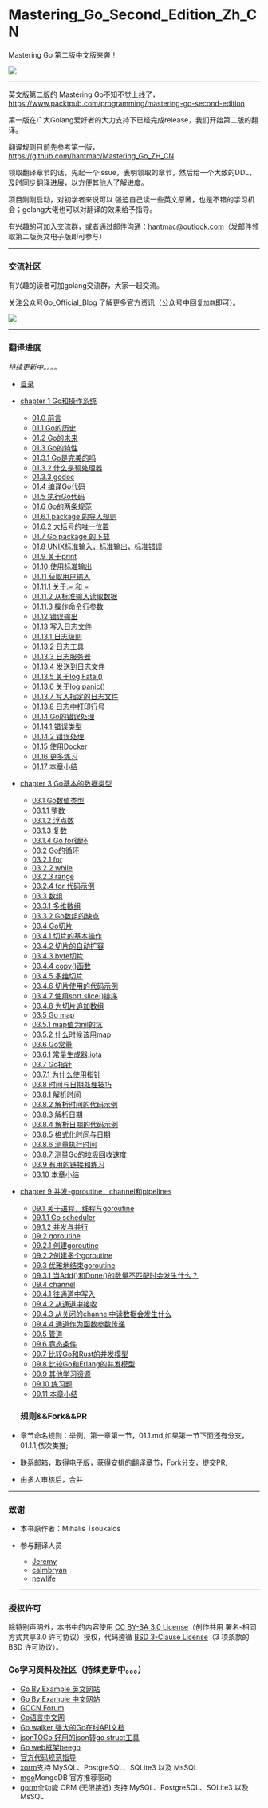 # Mastering_Go_Second_Edition_Zh_CN
Mastering Go 第二版中文版来袭！

![](https://tva1.sinaimg.cn/large/00831rSTgy1gcravfqmndj306b07nq4g.jpg)

-----
英文版第二版的 Mastering Go不知不觉上线了，https://www.packtpub.com/programming/mastering-go-second-edition

第一版在广大Golang爱好者的大力支持下已经完成release，我们开始第二版的翻译。

翻译规则目前先参考第一版，https://github.com/hantmac/Mastering_Go_ZH_CN

领取翻译章节的话，先起一个issue，表明领取的章节，然后给一个大致的DDL，及时同步翻译进展，以方便其他人了解进度。

项目刚刚启动，对初学者来说可以 强迫自己读一些英文原著，也是不错的学习机会；golang大佬也可以对翻译的效果给予指导。

有兴趣的可加入交流群，或者通过邮件沟通：hantmac@outlook.com（发邮件领取第二版英文电子版即可参与）

----
### 交流社区
有兴趣的读者可加golang交流群，大家一起交流。

关注公众号Go_Official_Blog 了解更多官方资讯（公众号中回复`加群`即可）。

![](https://tva1.sinaimg.cn/large/00831rSTgy1gcmcur033tj306b06b74o.jpg)

-----

### 翻译进度

*持续更新中。。。。*

- [目录]()
- [chapter 1 Go和操作系统](https://github.com/hantmac/Mastering_Go_Second_Edition_Zh_CN/blob/master/eBook/chapter1/01.0.md)
  - [01.0 前言](https://github.com/hantmac/Mastering_Go_Second_Edition_Zh_CN/blob/master/eBook/chapter1/01.0.md)
  - [01.1 Go的历史](https://github.com/hantmac/Mastering_Go_Second_Edition_Zh_CN/blob/master/eBook/chapter1/01.1.md)
  - [01.2 Go的未来](https://github.com/hantmac/Mastering_Go_Second_Edition_Zh_CN/blob/master/eBook/chapter1/01.2.md)
  - [01.3 Go的特性](https://github.com/hantmac/Mastering_Go_Second_Edition_Zh_CN/blob/master/eBook/chapter1/01.3.md)
  - [01.3.1 Go是完美的吗](https://github.com/hantmac/Mastering_Go_Second_Edition_Zh_CN/blob/master/eBook/chapter1/01.3.1.md)
  - [01.3.2 什么是预处理器](https://github.com/hantmac/Mastering_Go_Second_Edition_Zh_CN/blob/master/eBook/chapter1/01.3.2.md)
  - [01.3.3 godoc](https://github.com/hantmac/Mastering_Go_Second_Edition_Zh_CN/blob/master/eBook/chapter1/01.3.3.md)
  - [01.4 编译Go代码](https://github.com/hantmac/Mastering_Go_Second_Edition_Zh_CN/blob/master/eBook/chapter1/01.4.md)
  - [01.5 执行Go代码](https://github.com/hantmac/Mastering_Go_Second_Edition_Zh_CN/blob/master/eBook/chapter1/01.5.md)
  - [01.6 Go的两条规范](https://github.com/hantmac/Mastering_Go_Second_Edition_Zh_CN/blob/master/eBook/chapter1/01.6.md)
  - [01.6.1 package 的导入规则](https://github.com/hantmac/Mastering_Go_Second_Edition_Zh_CN/blob/master/eBook/chapter1/01.6.1.md)
  - [01.6.2 大括号的唯一位置](https://github.com/hantmac/Mastering_Go_Second_Edition_Zh_CN/edit/master/eBook/chapter1/01.6.2.md)
  - [01.7 Go package 的下载](https://github.com/hantmac/Mastering_Go_Second_Edition_Zh_CN/edit/master/eBook/chapter1/01.7.md)
  - [01.8 UNIX标准输入，标准输出，标准错误](https://github.com/hantmac/Mastering_Go_Second_Edition_Zh_CN/edit/master/eBook/chapter1/01.8.md)
  - [01.9 关于print](https://github.com/hantmac/Mastering_Go_Second_Edition_Zh_CN/blob/master/eBook/chapter1/01.9.md)
  - [01.10 使用标准输出](https://github.com/hantmac/Mastering_Go_Second_Edition_Zh_CN/blob/master/eBook/chapter1/01.10.md)
  - [01.11 获取用户输入](https://github.com/hantmac/Mastering_Go_Second_Edition_Zh_CN/blob/master/eBook/chapter1/01.11.md)
  - [01.11.1 关于:= 和 = ](https://github.com/hantmac/Mastering_Go_Second_Edition_Zh_CN/blob/master/eBook/chapter1/01.11.1.md)
  - [01.11.2 从标准输入读取数据](https://github.com/hantmac/Mastering_Go_Second_Edition_Zh_CN/blob/master/eBook/chapter1/01.11.2.md)
  - [01.11.3  操作命令行参数](https://github.com/hantmac/Mastering_Go_Second_Edition_Zh_CN/blob/master/eBook/chapter1/01.11.2.md)
  - [01.12 错误输出](https://github.com/hantmac/Mastering_Go_Second_Edition_Zh_CN/blob/master/eBook/chapter1/01.12.md)
  - [01.13 写入日志文件](https://github.com/hantmac/Mastering_Go_Second_Edition_Zh_CN/blob/master/eBook/chapter1/01.13.md)
  - [01.13.1 日志级别](https://github.com/hantmac/Mastering_Go_Second_Edition_Zh_CN/blob/master/eBook/chapter1/01.13.1.md)
  - [01.13.2 日志工具](https://github.com/hantmac/Mastering_Go_Second_Edition_Zh_CN/blob/master/eBook/chapter1/01.13.2.md)
  - [01.13.3 日志服务器](https://github.com/hantmac/Mastering_Go_Second_Edition_Zh_CN/blob/master/eBook/chapter1/01.13.3.md)
  - [01.13.4 发送到日志文件](https://github.com/hantmac/Mastering_Go_Second_Edition_Zh_CN/blob/master/eBook/chapter1/01.13.4.md)
  - [01.13.5 关于log.Fatal()](https://github.com/hantmac/Mastering_Go_Second_Edition_Zh_CN/blob/master/eBook/chapter1/01.13.5.md)
  - [01.13.6 关于log.panic()](https://github.com/hantmac/Mastering_Go_Second_Edition_Zh_CN/blob/master/eBook/chapter1/01.13.6.md)
  - [01.13.7 写入指定的日志文件](https://github.com/hantmac/Mastering_Go_Second_Edition_Zh_CN/blob/master/eBook/chapter1/01.13.7.md)
  - [01.13.8 日志中打印行号](https://github.com/hantmac/Mastering_Go_Second_Edition_Zh_CN/blob/master/eBook/chapter1/01.13.8.md)
  - [01.14 Go的错误处理](https://github.com/hantmac/Mastering_Go_Second_Edition_Zh_CN/blob/master/eBook/chapter1/01.14.md)
  - [01.14.1 错误类型](https://github.com/hantmac/Mastering_Go_Second_Edition_Zh_CN/blob/master/eBook/chapter1/01.14.1.md)
  - [01.14.2 错误处理](https://github.com/hantmac/Mastering_Go_Second_Edition_Zh_CN/blob/master/eBook/chapter1/01.14.2.md)
  - [01.15 使用Docker](https://github.com/hantmac/Mastering_Go_Second_Edition_Zh_CN/blob/master/eBook/chapter1/01.15.md)
  - [01.16 更多练习](https://github.com/hantmac/Mastering_Go_Second_Edition_Zh_CN/blob/master/eBook/chapter1/01.16.md)
  - [01.17 本章小结](https://github.com/hantmac/Mastering_Go_Second_Edition_Zh_CN/blob/master/eBook/chapter1/01.17.md)
- [chapter 3 Go基本的数据类型](https://github.com/hantmac/Mastering_Go_Second_Edition_Zh_CN/blob/master/eBook/chapter3/03.0.md)
  - [03.1 Go数值类型](https://github.com/hantmac/Mastering_Go_Second_Edition_Zh_CN/blob/master/eBook/chapter3/03.1.md)
  - [03.1.1 整数](https://github.com/hantmac/Mastering_Go_Second_Edition_Zh_CN/blob/master/eBook/chapter3/03.1.1.md)
  - [03.1.2 浮点数](https://github.com/hantmac/Mastering_Go_Second_Edition_Zh_CN/blob/master/eBook/chapter3/03.1.2.md)
  - [03.1.3 复数](https://github.com/hantmac/Mastering_Go_Second_Edition_Zh_CN/blob/master/eBook/chapter3/03.1.3.md)
  - [03.1.4 Go for循环](https://github.com/hantmac/Mastering_Go_Second_Edition_Zh_CN/blob/master/eBook/chapter3/03.1.4.md)
  - [03.2 Go的循环](https://github.com/hantmac/Mastering_Go_Second_Edition_Zh_CN/blob/master/eBook/chapter3/03.2.md)
  - [03.2.1  for](https://github.com/hantmac/Mastering_Go_Second_Edition_Zh_CN/blob/master/eBook/chapter3/03.2.1.md)
  - [03.2.2 while](https://github.com/hantmac/Mastering_Go_Second_Edition_Zh_CN/blob/master/eBook/chapter3/03.2.2.md)
  - [03.2.3 range](https://github.com/hantmac/Mastering_Go_Second_Edition_Zh_CN/blob/master/eBook/chapter3/03.2.3.md)
  - [03.2.4 for 代码示例](https://github.com/hantmac/Mastering_Go_Second_Edition_Zh_CN/blob/master/eBook/chapter3/03.2.4.md)
  - [03.3 数组](https://github.com/hantmac/Mastering_Go_Second_Edition_Zh_CN/blob/master/eBook/chapter3/03.3.md)
  - [03.3.1 多维数组](https://github.com/hantmac/Mastering_Go_Second_Edition_Zh_CN/blob/master/eBook/chapter3/03.3.1.md)
  - [03.3.2 Go数组的缺点](https://github.com/hantmac/Mastering_Go_Second_Edition_Zh_CN/blob/master/eBook/chapter3/03.3.2.md)
  - [03.4 Go切片](https://github.com/hantmac/Mastering_Go_Second_Edition_Zh_CN/blob/master/eBook/chapter3/03.4.md)
  - [03.4.1 切片的基本操作](https://github.com/hantmac/Mastering_Go_Second_Edition_Zh_CN/blob/master/eBook/chapter3/03.4.1.md)
  - [03.4.2 切片的自动扩容](https://github.com/hantmac/Mastering_Go_Second_Edition_Zh_CN/blob/master/eBook/chapter3/03.4.2.md)
  - [03.4.3 byte切片](https://github.com/hantmac/Mastering_Go_Second_Edition_Zh_CN/blob/master/eBook/chapter3/03.4.3.md)
  - [03.4.4 copy()函数](https://github.com/hantmac/Mastering_Go_Second_Edition_Zh_CN/blob/master/eBook/chapter3/03.4.4.md)
  - [03.4.5 多维切片](https://github.com/hantmac/Mastering_Go_Second_Edition_Zh_CN/blob/master/eBook/chapter3/03.4.5.md)
  - [03.4.6 切片使用的代码示例](https://github.com/hantmac/Mastering_Go_Second_Edition_Zh_CN/blob/master/eBook/chapter3/03.4.6.md)
  - [03.4.7 使用sort.slice()排序](https://github.com/hantmac/Mastering_Go_Second_Edition_Zh_CN/blob/master/eBook/chapter3/03.4.7.md)
  - [03.4.8 为切片追加数组](https://github.com/hantmac/Mastering_Go_Second_Edition_Zh_CN/blob/master/eBook/chapter3/03.4.8.md)
  - [03.5 Go map](https://github.com/hantmac/Mastering_Go_Second_Edition_Zh_CN/blob/master/eBook/chapter3/03.5.md)
  - [03.5.1 map值为nil的坑](https://github.com/hantmac/Mastering_Go_Second_Edition_Zh_CN/blob/master/eBook/chapter3/03.5.1.md)
  - [03.5.2 什么时候该用map](https://github.com/hantmac/Mastering_Go_Second_Edition_Zh_CN/blob/master/eBook/chapter3/03.5.2.md)
  - [03.6 Go常量](https://github.com/hantmac/Mastering_Go_Second_Edition_Zh_CN/blob/master/eBook/chapter3/03.6.md)
  - [03.6.1 常量生成器:iota](https://github.com/hantmac/Mastering_Go_Second_Edition_Zh_CN/blob/master/eBook/chapter3/03.6.1.md)
  - [03.7 Go指针](https://github.com/hantmac/Mastering_Go_Second_Edition_Zh_CN/blob/master/eBook/chapter3/03.7.md)
  - [03.7.1 为什么使用指针](https://github.com/hantmac/Mastering_Go_Second_Edition_Zh_CN/blob/master/eBook/chapter3/03.7.1.md)
  - [03.8 时间与日期处理技巧](https://github.com/hantmac/Mastering_Go_Second_Edition_Zh_CN/blob/master/eBook/chapter3/03.8.md)
  - [03.8.1 解析时间](https://github.com/hantmac/Mastering_Go_Second_Edition_Zh_CN/blob/master/eBook/chapter3/03.8.1.md)
  - [03.8.2 解析时间的代码示例](https://github.com/hantmac/Mastering_Go_Second_Edition_Zh_CN/blob/master/eBook/chapter3/03.8.2.md)
  - [03.8.3 解析日期](https://github.com/hantmac/Mastering_Go_Second_Edition_Zh_CN/blob/master/eBook/chapter3/03.8.3.md)
  - [03.8.4 解析日期的代码示例](https://github.com/hantmac/Mastering_Go_Second_Edition_Zh_CN/blob/master/eBook/chapter3/03.8.4.md)
  - [03.8.5 格式化时间与日期](https://github.com/hantmac/Mastering_Go_Second_Edition_Zh_CN/blob/master/eBook/chapter3/03.8.5.md)
  - [03.8.6 测量执行时间](https://github.com/hantmac/Mastering_Go_Second_Edition_Zh_CN/blob/master/eBook/chapter3/03.8.6.md)
  - [03.8.7 测量Go的垃圾回收速度](https://github.com/hantmac/Mastering_Go_Second_Edition_Zh_CN/blob/master/eBook/chapter3/03.8.7.md)
  - [03.9 有用的链接和练习](https://github.com/hantmac/Mastering_Go_Second_Edition_Zh_CN/blob/master/eBook/chapter3/03.9.md)
  - [03.10 本章小结](https://github.com/hantmac/Mastering_Go_Second_Edition_Zh_CN/blob/master/eBook/chapter3/03.10.md)
- [chapter 9 并发-goroutine，channel和pipelines](https://github.com/hantmac/Mastering_Go_Second_Edition_Zh_CN/blob/master/eBook/chapter9/09.0.md)
  - [09.1 关于进程，线程与goroutine](https://github.com/hantmac/Mastering_Go_Second_Edition_Zh_CN/blob/master/eBook/chapter9/09.1.md)
  - [09.1.1 Go scheduler](https://github.com/hantmac/Mastering_Go_Second_Edition_Zh_CN/blob/master/eBook/chapter9/09.1.1.md)
  - [09.1.2 并发与并行](https://github.com/hantmac/Mastering_Go_Second_Edition_Zh_CN/blob/master/eBook/chapter9/09.1.2.md)
  - [09.2 goroutine](https://github.com/hantmac/Mastering_Go_Second_Edition_Zh_CN/blob/master/eBook/chapter9/09.2.md)
  - [09.2.1 创建goroutine](https://github.com/hantmac/Mastering_Go_Second_Edition_Zh_CN/blob/master/eBook/chapter9/09.2.1.md)
  - [09.2.2创建多个goroutine](https://github.com/hantmac/Mastering_Go_Second_Edition_Zh_CN/blob/master/eBook/chapter9/09.2.2.md)
  - [09.3 优雅地结束goroutine](https://github.com/hantmac/Mastering_Go_Second_Edition_Zh_CN/blob/master/eBook/chapter9/09.3.md)
  - [09.3.1 当Add()和Done()的数量不匹配时会发生什么？](https://github.com/hantmac/Mastering_Go_Second_Edition_Zh_CN/blob/master/eBook/chapter9/09.3.1.md)
  - [09.4 channel](https://github.com/hantmac/Mastering_Go_Second_Edition_Zh_CN/blob/master/eBook/chapter9/09.4.md)
  - [09.4.1 往通道中写入](https://github.com/hantmac/Mastering_Go_Second_Edition_Zh_CN/blob/master/eBook/chapter9/09.4.1.md)
  - [09.4.2 从通道中接收](https://github.com/hantmac/Mastering_Go_Second_Edition_Zh_CN/blob/master/eBook/chapter9/09.4.2.md)
  - [09.4.3 从关闭的channel中读数据会发生什么](https://github.com/hantmac/Mastering_Go_Second_Edition_Zh_CN/blob/master/eBook/chapter9/09.4.3.md)
  - [09.4.4 通道作为函数参数传递](https://github.com/hantmac/Mastering_Go_Second_Edition_Zh_CN/blob/master/eBook/chapter9/09.4.4.md)
  - [09.5 管道](https://github.com/hantmac/Mastering_Go_Second_Edition_Zh_CN/blob/master/eBook/chapter9/09.5.md)
  - [09.6 竟态条件](https://github.com/hantmac/Mastering_Go_Second_Edition_Zh_CN/blob/master/eBook/chapter9/09.6.md)
  - [09.7 比较Go和Rust的并发模型](https://github.com/hantmac/Mastering_Go_Second_Edition_Zh_CN/blob/master/eBook/chapter9/09.7.md)
  - [09.8 比较Go和Erlang的并发模型](https://github.com/hantmac/Mastering_Go_Second_Edition_Zh_CN/blob/master/eBook/chapter9/09.8.md)
  - [09.9 其他学习资源](https://github.com/hantmac/Mastering_Go_Second_Edition_Zh_CN/blob/master/eBook/chapter9/09.9.md)
  - [09.10 练习题](https://github.com/hantmac/Mastering_Go_Second_Edition_Zh_CN/blob/master/eBook/chapter9/09.10.md)
  - [09.11 本章小结](https://github.com/hantmac/Mastering_Go_Second_Edition_Zh_CN/blob/master/eBook/chapter9/09.11.md)
  
  
  
  
  
  ### 规则&&Fork&&PR

- 章节命名规则：举例，第一章第一节，01.1.md,如果第一节下面还有分支，01.1.1,依次类推;
- 联系邮箱，取得电子版，获得安排的翻译章节，Fork分支，提交PR;
- 由多人审核后，合并

--------
### 致谢

- 本书原作者：Mihalis Tsoukalos
- 参与翻译人员
  - [Jeremy](https://github.com/hantmac)
  - [calmbryan](https://github.com/calmbryan)
  - [newlife](https://github.com/newlife)
  
  
  ---------
### 授权许可

除特别声明外，本书中的内容使用 [CC BY-SA 3.0 License](http://creativecommons.org/licenses/by-sa/3.0/)（创作共用 署名-相同方式共享3.0 许可协议）授权，代码遵循 [BSD 3-Clause License](https://github.com/astaxie/build-web-application-with-golang/blob/master/LICENSE.md)（3 项条款的 BSD 许可协议）。

### Go学习资料及社区（持续更新中。。。）
- [Go By Example 英文网站](https://gobyexample.com/)
- [Go By Example 中文网站](https://books.studygolang.com/gobyexample/)
- [GOCN Forum](https://gocn.vip/)
- [Go语言中文网](https://studygolang.com/)
- [Go walker 强大的Go在线API文档](https://gowalker.org/)
- [jsonTOGo 好用的json转go struct工具](https://mholt.github.io/json-to-go/)
- [Go web框架beego](https://beego.me/)
- [官方代码规范指导](https://github.com/golang/go/wiki/CodeReviewComments)
- [xorm](https://github.com/go-xorm/xorm)支持 MySQL、PostgreSQL、SQLite3 以及 MsSQL
- [mgo](http://labix.org/mgo)MongoDB 官方推荐驱动
- [gorm](https://github.com/jinzhu/gorm)全功能 ORM (无限接近) 支持 MySQL、PostgreSQL、SQLite3 以及 MsSQL
